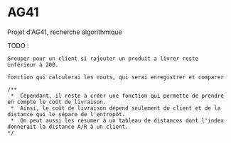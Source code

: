 AG41
====

Projet d'AG41, recherche algorithmique

TODO :

	Grouper pour un client si rajouter un produit a livrer reste  inférieur à 200.
	
	fonction qui calculerai les couts, qui serai enregistrer et comparer

	/**
	 *  Cependant, il reste à créer une fonction qui permette de prendre en compte le coût de livraison.
	 *  Ainsi, le coût de livraison dépend seulement du client et de la distance qui le sépare de l'entrepôt.
	 *  On peut aussi les résumer à un tableau de distances dont l'index donnerait la distance A/R à un client.
	*/